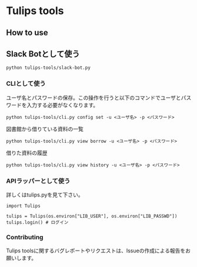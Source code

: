 # Tulips tools

## How to use

## Slack Botとして使う

```
python tulips-tools/slack-bot.py
```

### CLIとして使う

ユーザ名とパスワードの保存。この操作を行うと以下のコマンドでユーザとパスワードを入力する必要がなくなります。

```
python tulips-tools/cli.py config set -u <ユーザ名> -p <パスワード>
```

図書館から借りている資料の一覧

```
python tulips-tools/cli.py view borrow -u <ユーザ名> -p <パスワード>
```

借りた資料の履歴

```
python tulips-tools/cli.py view history -u <ユーザ名> -p <パスワード>
```


### APIラッパーとして使う

詳しくはtulips.pyを見て下さい。

```
import Tulips

tulips = Tulips(os.environ["LIB_USER"], os.environ["LIB_PASSWD"])
tulips.login() # ログイン
```

### Contributing

Tulips toolsに関するバグレポートやリクエストは、Issueの作成による報告をお願いします。

